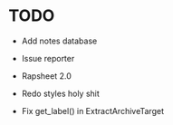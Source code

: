 # TODO

* Add notes database
* Issue reporter
* Rapsheet 2.0
* Redo styles holy shit

* Fix get_label() in ExtractArchiveTarget

